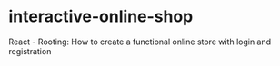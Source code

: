 # interactive-online-shop
React - Rooting: How to create a functional online store with login and registration
